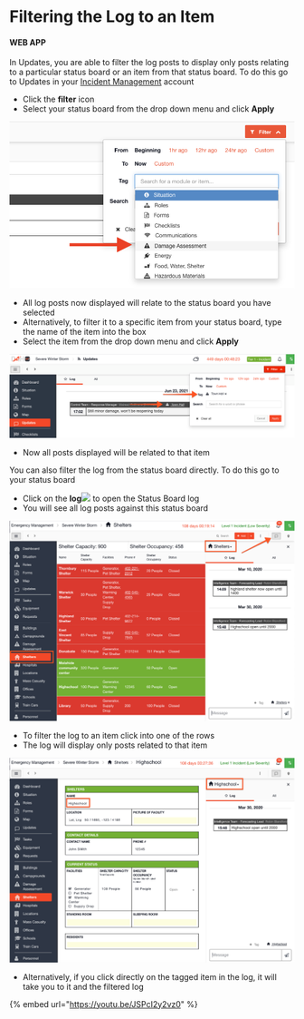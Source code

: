 # Filtering the Log to an Item

#### WEB APP

In Updates, you are able to filter the log posts to display only posts relating to a particular status board or an item from that status board. To do this go to Updates in your [Incident Management](../getting-started.md) account

* Click the **filter** icon
* Select your status board from the drop down menu and click **Apply** 

![](../../.gitbook/assets/filtering-the-log-to-an-item.png)

* All log posts now displayed will relate to the status board you have selected
* Alternatively, to filter it to a specific item from your status board, type the name of the item into the box
* Select the item from the drop down menu and click **Apply** 

![](../../.gitbook/assets/filtering-the-log-to-an-item-2.png)

* Now all posts displayed will be related to that item 

You can also filter the log from the status board directly. To do this go to your status board

* Click on the **log**![](https://support.d4h.org/desk/file/10149695/image.png) to open the Status Board log
* You will see all log posts against this status board 

![](../../.gitbook/assets/filtering-the-log-to-an-item-3.png)

* To filter the log to an item click into one of the rows
* The log will display only posts related to that item

![](../../.gitbook/assets/filtering-the-log-to-an-item-4.png)

* Alternatively, if you click directly on the tagged item in the log, it will take you to it and the filtered log

{% embed url="https://youtu.be/JSPcI2y2vz0" %}




